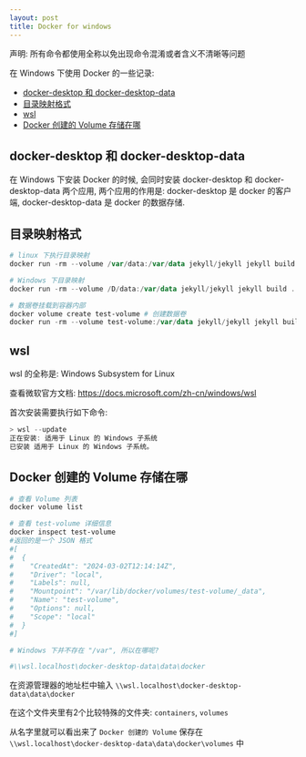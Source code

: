 ```yaml
---
layout: post
title: Docker for windows
---
```


声明: 所有命令都使用全称以免出现命令混淆或者含义不清晰等问题

在 Windows 下使用 Docker 的一些记录:

- [docker-desktop 和 docker-desktop-data](#docker-desktop-和-docker-desktop-data)
- [目录映射格式](#目录映射格式)
- [wsl](#wsl)
- [Docker 创建的 Volume 存储在哪](#docker-创建的-volume-存储在哪)

## docker-desktop 和 docker-desktop-data

在 Windows 下安装 Docker 的时候, 会同时安装 docker-desktop 和 docker-desktop-data 两个应用, 两个应用的作用是: docker-desktop 是 docker 的客户端, docker-desktop-data 是 docker 的数据存储.

## 目录映射格式

```powershell
# linux 下执行目录映射
docker run -rm --volume /var/data:/var/data jekyll/jekyll jekyll build .

# Windows 下目录映射
docker run -rm --volume /D/data:/var/data jekyll/jekyll jekyll build .

# 数据卷挂载到容器内部
docker volume create test-volume # 创建数据卷
docker run -rm --volume test-volume:/var/data jekyll/jekyll jekyll build .
```

## wsl

wsl 的全称是: Windows Subsystem for Linux

查看微软官方文档: <https://docs.microsoft.com/zh-cn/windows/wsl>

首次安装需要执行如下命令:

```powershell
> wsl --update
正在安装: 适用于 Linux 的 Windows 子系统
已安装 适用于 Linux 的 Windows 子系统。
```

## Docker 创建的 Volume 存储在哪

```powershell
# 查看 Volume 列表
docker volume list

# 查看 test-volume 详细信息
docker inspect test-volume
#返回的是一个 JSON 格式
#[
#  {
#    "CreatedAt": "2024-03-02T12:14:14Z",
#    "Driver": "local",
#    "Labels": null,
#    "Mountpoint": "/var/lib/docker/volumes/test-volume/_data",
#    "Name": "test-volume",
#    "Options": null,
#    "Scope": "local"
#  }
#]

# Windows 下并不存在 "/var", 所以在哪呢?

#\\wsl.localhost\docker-desktop-data\data\docker
```

在资源管理器的地址栏中输入 `\\wsl.localhost\docker-desktop-data\data\docker`

在这个文件夹里有2个比较特殊的文件夹: `containers`, `volumes`

从名字里就可以看出来了 `Docker 创建的 Volume` 保存在 `\\wsl.localhost\docker-desktop-data\data\docker\volumes` 中
